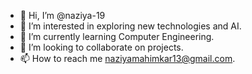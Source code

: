 - 👋 Hi, I’m @naziya-19
- 👀 I’m interested in exploring new technologies and AI.
- 🌱 I’m currently learning Computer Engineering.
- 💞️ I’m looking to collaborate on projects.
- 📫 How to reach me naziyamahimkar13@gmail.com.

<!---
naziya-19/naziya-19 is a ✨ special ✨ repository because its `README.md` (this file) appears on your GitHub profile.
You can click the Preview link to take a look at your changes.
--->
